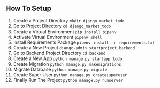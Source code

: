 ## How To Setup
1. Create a Project Directory `mkdir django_market_todo`
2. Go to Project Directory `cd django_market_todo`
3. Create a Virtual Environment `pip install pipenv`
4. Activate Virtual Environment `pipenv shell`
5. Install Requirements Package `pipenv install -r requirements.txt`
6. Create a New Project `django-admin startproject backend`
7. Go to Backend Project Directory `cd backend`
8. Create a New App `python manage.py startapp todo`
9. Create Migration `python manage.py makemigrations`
10. Migrate Database `python manage.py migrate`
11. Create Super User `python manage.py createsuperuser`
12. Finally Run The Project `python manage.py runserver`
